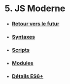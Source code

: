 # 5. JS Moderne

- ### [Retour vers le futur](./5-0_back_to_the_future.md)
- ### [Syntaxes](./5-1_syntax.md)
- ### [Scripts](./5-2_scripts.md)
- ### [Modules](./5-3_modules.md)

- ### [Détails ES6+](./5-X_es6+.md)
